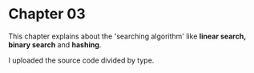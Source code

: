 # Chapter 03
This chapter explains about the 'searching algorithm' like **__linear search, binary search__** and **__hashing__**.

I uploaded the source code divided by type.
